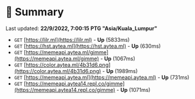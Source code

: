 # 📖 Summary
Last updated: **22/9/2022, 7:00:15 PTG "Asia/Kuala_Lumpur"**

- `GET` [https://lilr.ml](https://lilr.ml) - **Up** (5833ms)
- `GET` [https://hst.aytea.ml](https://hst.aytea.ml) - **Up** (630ms)
- `GET` [https://memeapi.aytea.ml/gimme](https://memeapi.aytea.ml/gimme) - **Up** (1067ms)
- `GET` [https://color.aytea.ml/4b31d6.png](https://color.aytea.ml/4b31d6.png) - **Up** (1989ms)
- `GET` [https://memeapi.aytea.ml](https://memeapi.aytea.ml) - **Up** (731ms)
- `GET` [https://memeapi.aytea14.repl.co/gimme](https://memeapi.aytea14.repl.co/gimme) - **Up** (1071ms)
